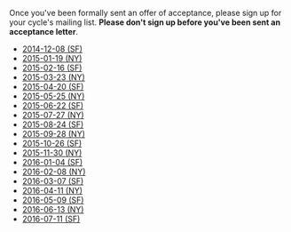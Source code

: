 Once you've been formally sent an offer of acceptance, please sign up
for your cycle's mailing list. **Please don't sign up before you've
been sent an acceptance letter**.

* [2014-12-08 (SF)][2014-12-08-sf]
* [2015-01-19 (NY)][2015-01-19-ny]
* [2015-02-16 (SF)][2015-02-16-sf]
* [2015-03-23 (NY)][2015-03-23-ny]
* [2015-04-20 (SF)][2015-04-20-sf]
* [2015-05-25 (NY)][2015-05-25-ny]
* [2015-06-22 (SF)][2015-06-22-sf]
* [2015-07-27 (NY)][2015-07-27-ny]
* [2015-08-24 (SF)][2015-08-24-sf]
* [2015-09-28 (NY)][2015-09-28-ny]
* [2015-10-26 (SF)][2015-10-26-sf]
* [2015-11-30 (NY)][2015-11-30-ny]
* [2016-01-04 (SF)][2016-01-04-sf]
* [2016-02-08 (NY)][2016-02-08-ny]
* [2016-03-07 (SF)][2016-03-07-sf]
* [2016-04-11 (NY)][2016-04-11-ny]
* [2016-05-09 (SF)][2016-05-09-sf]
* [2016-06-13 (NY)][2016-06-13-ny]
* [2016-07-11 (SF)][2016-07-11-sf]

[2014-12-08-sf]: https://groups.google.com/forum/?hl=en#!forum/aa-2014-12-08-sf
[2015-02-16-sf]: https://groups.google.com/forum/?hl=en#!forum/aa-sf-2015-02-16
[2015-01-19-ny]: https://groups.google.com/forum/?hl=en#!forum/aa-2015-01-19-ny
[2015-03-23-ny]: https://groups.google.com/a/appacademy.io/forum/#!forum/2015-03-23-ny
[2015-04-20-sf]: https://groups.google.com/a/appacademy.io/forum/#!forum/2015-04-20-sf
[2015-05-25-ny]: https://groups.google.com/a/appacademy.io/forum/#!forum/2015-05-25-ny
[2015-06-22-sf]: https://groups.google.com/a/appacademy.io/forum/#!forum/2015-06-22-sf
[2015-07-27-ny]: https://groups.google.com/a/appacademy.io/forum/#!forum/2015-07-27-ny
[2015-08-24-sf]: https://groups.google.com/a/appacademy.io/forum/#!forum/2015-08-24-sf
[2015-09-28-ny]: https://groups.google.com/a/appacademy.io/forum/#!forum/2015-09-28-ny
[2015-10-26-sf]: https://groups.google.com/a/appacademy.io/forum/#!forum/2015-10-26-sf
[2015-11-30-ny]: https://groups.google.com/a/appacademy.io/d/forum/2015-11-30-ny
[2016-01-04-sf]: https://groups.google.com/a/appacademy.io/forum/#!forum/2016-01-04-sf
[2016-02-08-ny]: https://groups.google.com/a/appacademy.io/forum/#!forum/2016-02-08-ny
[2016-03-07-sf]: https://groups.google.com/a/appacademy.io/forum/#!forum/2016-03-07-sf
[2016-04-11-ny]: https://groups.google.com/a/appacademy.io/forum/#!forum/2016-04-11-ny
[2016-05-09-sf]: https://groups.google.com/a/appacademy.io/forum/#!forum/2016-05-09-sf
[2016-06-13-ny]: https://groups.google.com/a/appacademy.io/forum/#!forum/2016-06-13-ny
[2016-07-11-sf]: https://groups.google.com/a/appacademy.io/forum/#!forum/2016-07-11-sf
